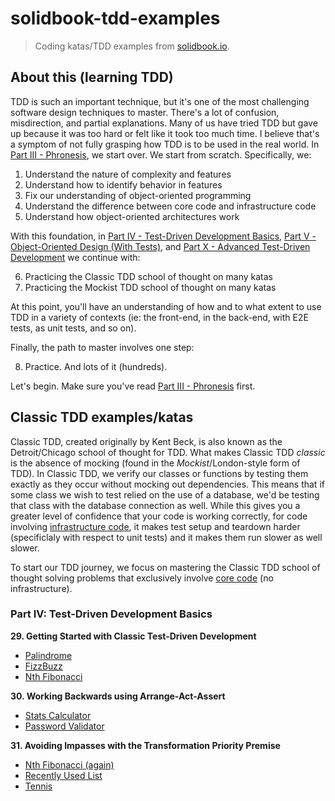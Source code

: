 # solidbook-tdd-examples

> Coding katas/TDD examples from [solidbook.io](https://solidbook.io).

## About this (learning TDD)

TDD is such an important technique, but it's one of the most challenging software design techniques to master. There's a lot of confusion, misdirection, and partial explanations. Many of us have tried TDD but gave up because it was too hard or felt like it took too much time. I believe that's a symptom of not fully grasping how TDD is to be used in the real world. In [Part III - Phronesis](https://wiki.solidbook.io/Part-III-Phronesis-60b174f15da34fdcb5bc8a099436a9bb), we start over. We start from scratch. Specifically, we:

1. Understand the nature of complexity and features
2. Understand how to identify behavior in features
3. Fix our understanding of object-oriented programming
4. Understand the difference between core code and infrastructure code
5. Understand how object-oriented architectures work

With this foundation, in [Part IV - Test-Driven Development Basics](https://wiki.solidbook.io/Part-IV-Test-Driven-Development-Basics-106d72a39186498095782038da13a97d), [Part V - Object-Oriented Design (With Tests)](https://wiki.solidbook.io/Part-V-Object-Oriented-Design-(With-Tests)-7c9c10572cc54aa195e8ec661cf88312), and [Part X - Advanced Test-Driven Development](https://wiki.solidbook.io/Part-X-Advanced-Test-Driven-Development-d395e30edf1448219e1f0d3681b24aaf) we continue with:

6. Practicing the Classic TDD school of thought on many katas
7. Practicing the Mockist TDD school of thought on many katas 

At this point, you'll have an understanding of how and to what extent to use TDD in a variety of contexts (ie: the front-end, in the back-end, with E2E tests, as unit tests, and so on). 

Finally, the path to master involves one step:

8. Practice. And lots of it (hundreds).

Let's begin. Make sure you've read [Part III - Phronesis](https://wiki.solidbook.io/Part-III-Phronesis-60b174f15da34fdcb5bc8a099436a9bb) first.

## Classic TDD examples/katas

Classic TDD, created originally by Kent Beck, is also known as the Detroit/Chicago school of thought for TDD. What makes Classic TDD _classic_ is the absence of mocking (found in the _Mockist_/London-style form of TDD). In Classic TDD, we verify our classes or functions by testing them exactly as they occur without mocking out dependencies. This means that if some class we wish to test relied on the use of a database, we'd be testing that class with the database connection as well. While this gives you a greater level of confidence that your code is working correctly, for code involving [infrastructure code](https://khalilstemmler.com/articles/test-driven-development/how-to-test-code-coupled-to-apis-or-databases/#Core-code-and-infrastructure-code), it makes test setup and teardown harder (specificlaly with respect to unit tests) and it makes them run slower as well slower. 

To start our TDD journey, we focus on mastering the Classic TDD school of thought solving problems that exclusively involve [core code](https://khalilstemmler.com/articles/test-driven-development/how-to-test-code-coupled-to-apis-or-databases/#Core-code-and-infrastructure-code) (no infrastructure). 

### Part IV: Test-Driven Development Basics

**29. Getting Started with Classic Test-Driven Development**
- [Palindrome](https://github.com/stemmlerjs/solidbook-tdd-examples/tree/main/examples/classic/tdd-palindrome)
- [FizzBuzz](https://github.com/stemmlerjs/solidbook-tdd-examples/tree/main/examples/classic/tdd-fizzbuzz)
- [Nth Fibonacci](https://github.com/stemmlerjs/solidbook-tdd-examples/tree/main/examples/classic/tdd-fibonacci)


**30. Working Backwards using Arrange-Act-Assert**
- [Stats Calculator](https://github.com/stemmlerjs/solidbook-tdd-examples/tree/main/examples/classic/tdd-stats-calculator)
- [Password Validator](https://github.com/stemmlerjs/solidbook-tdd-examples/tree/main/examples/classic/tdd-password-validator)

**31. Avoiding Impasses with the Transformation Priority Premise**
- [Nth Fibonacci (again)](https://github.com/stemmlerjs/solidbook-tdd-examples/tree/main/examples/classic/tdd-fibonacci)
- [Recently Used List](https://github.com/stemmlerjs/solidbook-tdd-examples/tree/main/examples/classic/tdd-recently-used-list)
- [Tennis](https://github.com/stemmlerjs/solidbook-tdd-examples/tree/main/examples/classic/tdd-tennis)


